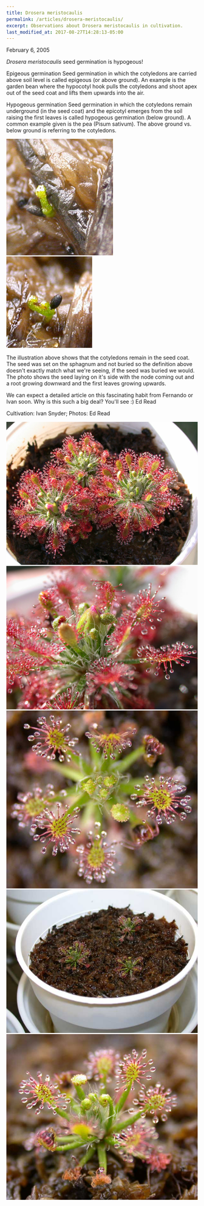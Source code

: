 ```yaml
---
title: Drosera meristocaulis
permalink: /articles/drosera-meristocaulis/
excerpt: Observations about Drosera meristocaulis in cultivation.
last_modified_at: 2017-08-27T14:28:13-05:00
---
```


February 6, 2005

<em>Drosera meristocaulis</em> seed germination is hypogeous!

Epigeous germination
Seed germination in which the cotyledons are carried above soil level is called epigeous (or above ground). An example is the garden bean where the hypocotyl hook pulls the cotyledons and shoot apex out of the seed coat and lifts them upwards into the air.

Hypogeous germination
Seed germination in which the cotyledons remain underground  (in the seed coat) and the epicotyl emerges from the soil raising the first leaves is called hypogeous germination (below ground). A common example given is the pea (Pisum sativum). The above ground vs. below ground is referring to the cotyledons.

<img src="/sites/default/files/photos/meristocaulis/11_dmeristo-germ1.jpg" />           <img src="/sites/default/files/photos/meristocaulis/11_dmeristo-germ2.jpg" />

The illustration above shows that the cotyledons remain in the seed coat. The seed was set on the sphagnum and not buried so the definition above doesn't exactly match what we're seeing, if the seed was buried we would. The photo shows the seed laying on it's side with the node coming out and a root growing downward and the first leaves growing upwards.

We can expect a detailed article on this fascinating habit from Fernando or Ivan soon. Why is this such a big deal? You'll see :)
Ed Read

Cultivation: Ivan Snyder; Photos: Ed Read

<img src="/sites/default/files/photos/meristocaulis/11_dscn2602.jpg" />

<img src="/sites/default/files/photos/meristocaulis/11_dscn2612.jpg" />

<img src="/sites/default/files/photos/meristocaulis/11_meristo1.jpg" />

<img src="/sites/default/files/photos/meristocaulis/11_meristo2.jpg" />

<img src="/sites/default/files/photos/meristocaulis/11_meristo3.jpg" />
